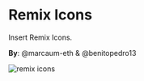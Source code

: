 # Remix Icons

Insert Remix Icons.

**By**: @marcaum-eth & @benitopedro13

![remix icons](../../assets/phosphor.png)

